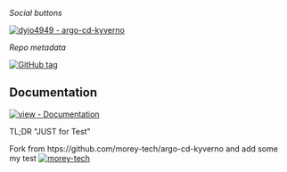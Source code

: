 _Social buttons_

[![dyjo4949 - argo-cd-kyverno](https://img.shields.io/static/v1?label=dyjo4949&message=argo-cd-kyverno&color=blue&logo=github)](https://dyjo4949.github.io/argo-cd-kyverno/ "Go to GitHub repo")

_Repo metadata_

[![GitHub tag](https://img.shields.io/github/tag/dyjo4949/argo-cd-kyverno?include_prereleases=&sort=semver&color=blue)](https://github.com/dyjo4949/argo-cd-kyverno/releases/)



## Documentation

[![view - Documentation](https://img.shields.io/badge/view-Documentation-blue?style=for-the-badge)](/docs/ "Go to project documentation")

TL;DR "JUST for Test"


Fork from htps://github.com/morey-tech/argo-cd-kyverno and add some my test 
[![morey-tech](https://img.shields.io/github/forks/morey-tech/argo-cd-kyverno?style=social)](https://github.com/morey-tech/argo-cd-kyverno)




